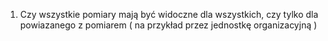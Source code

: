 1. Czy wszystkie pomiary mają być widoczne dla wszystkich, czy tylko dla powiazanego z pomiarem ( na przykład przez jednostkę organizacyjną )
